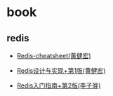 # book


## redis 

* [Redis-cheatsheet(黄健宏)](https://github.com/yuyongbo/book/blob/master/redis/Redis-cheatsheet(%E9%BB%84%E5%81%A5%E5%AE%8F%20).pdf)

* [Redis设计与实现+第1版(黄健宏)](https://github.com/yuyongbo/book/blob/master/redis/Redis%E8%AE%BE%E8%AE%A1%E4%B8%8E%E5%AE%9E%E7%8E%B0%2B%E7%AC%AC1%E7%89%88(%E9%BB%84%E5%81%A5%E5%AE%8F%20).pdf)

* [Redis入门指南+第2版(李子骅)](https://github.com/yuyongbo/book/blob/master/redis/Redis%E5%85%A5%E9%97%A8%E6%8C%87%E5%8D%97%2B%E7%AC%AC2%E7%89%88(%E6%9D%8E%E5%AD%90%E9%AA%85).pdf)
